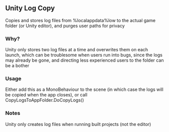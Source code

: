 ## Unity Log Copy
Copies and stores log files from %localappdata%low to the actual game folder (or Unity editor), and purges user paths for privacy

### Why?
Unity only stores two log files at a time and overwrites them on each launch, which can be troublesome when users run into bugs, since the logs may already be gone, and directing less experienced users to the folder can be a bother

### Usage
Either add this as a MonoBehaviour to the scene (in which case the logs will be copied when the app closes), or call CopyLogsToAppFolder.DoCopyLogs()

### Notes
Unity only creates log files when running built projects (not the editor)